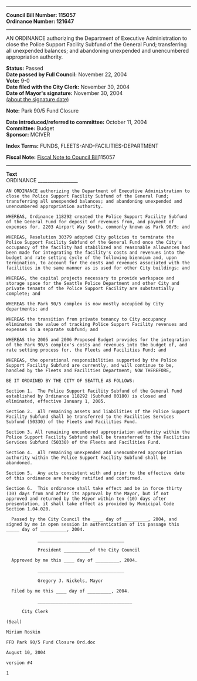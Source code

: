 * * * * *  
  
**Council Bill Number: [](#h0)[](#h2)115057**   
**Ordinance Number: 121647**  
  
* * * * *  
  
AN ORDINANCE authorizing the Department of Executive Administration to close the Police Support Facility Subfund of the General Fund; transferring all unexpended balances; and abandoning unexpended and unencumbered appropriation authority.  
  
**Status:** Passed   
**Date passed by Full Council:** November 22, 2004   
**Vote:** 9-0   
**Date filed with the City Clerk:** November 30, 2004   
**Date of Mayor's signature:** November 30, 2004   
[(about the signature date)](/~public/approvaldate.htm)   
  
**Note:** Park 90/5 Fund Closure  
  
  
**Date introduced/referred to committee:** October 11, 2004   
**Committee:** Budget   
**Sponsor:** MCIVER   
  
**Index Terms:** FUNDS, FLEETS-AND-FACILITIES-DEPARTMENT  
  
**Fiscal Note:** [Fiscal Note to Council Bill](http://clerk.seattle.gov/~public/fnote/115057.htm)[](#h1)[](#h3)115057  
  
* * * * *  
  
**Text**  
    ORDINANCE _________________  
  
    AN ORDINANCE authorizing the Department of Executive Administration to  
    close the Police Support Facility Subfund of the General Fund;  
    transferring all unexpended balances; and abandoning unexpended and  
    unencumbered appropriation authority.  
  
    WHEREAS, Ordinance 118292 created the Police Support Facility Subfund  
    of the General Fund for deposit of revenues from, and payment of  
    expenses for, 2203 Airport Way South, commonly known as Park 90/5; and  
  
    WHEREAS, Resolution 30379 adopted City policies to terminate the  
    Police Support Facility Subfund of the General Fund once the City's  
    occupancy of the facility had stabilized and reasonable allowances had  
    been made for integrating the facility's costs and revenues into the  
    budget and rate setting cycle of the following biennium and, upon  
    termination, to account for the costs and revenues associated with the  
    facilities in the same manner as is used for other City buildings; and  
  
    WHEREAS, the capital projects necessary to provide workspace and  
    storage space for the Seattle Police Department and other City and  
    private tenants of the Police Support Facility are substantially  
    complete; and  
  
    WHEREAS the Park 90/5 complex is now mostly occupied by City  
    departments; and  
  
    WHEREAS the transition from private tenancy to City occupancy  
    eliminates the value of tracking Police Support Facility revenues and  
    expenses in a separate subfund; and  
  
    WHEREAS the 2005 and 2006 Proposed Budget provides for the integration  
    of the Park 90/5 complex's costs and revenues into the budget of, and  
    rate setting process for, the Fleets and Facilities Fund; and  
  
    WHEREAS, the operational responsibilities supported by the Police  
    Support Facility Subfund are currently, and will continue to be,  
    handled by the Fleets and Facilities Department; NOW THEREFORE,  
  
    BE IT ORDAINED BY THE CITY OF SEATTLE AS FOLLOWS:  
  
    Section 1.  The Police Support Facility Subfund of the General Fund  
    established by Ordinance 118292 (Subfund 00180) is closed and  
    eliminated, effective January 1, 2005.  
  
    Section 2.  All remaining assets and liabilities of the Police Support  
    Facility Subfund shall be transferred to the Facilities Services  
    Subfund (50330) of the Fleets and Facilities Fund.  
  
    Section 3. All remaining encumbered appropriation authority within the  
    Police Support Facility Subfund shall be transferred to the Facilities  
    Services Subfund (50330) of the Fleets and Facilities Fund.  
  
    Section 4.  All remaining unexpended and unencumbered appropriation  
    authority within the Police Support Facility Subfund shall be  
    abandoned.  
  
    Section 5.  Any acts consistent with and prior to the effective date  
    of this ordinance are hereby ratified and confirmed.  
  
    Section 6.  This ordinance shall take effect and be in force thirty  
    (30) days from and after its approval by the Mayor, but if not  
    approved and returned by the Mayor within ten (10) days after  
    presentation, it shall take effect as provided by Municipal Code  
    Section 1.04.020.  
  
      Passed by the City Council the ____ day of _________, 2004, and  
    signed by me in open session in authentication of its passage this  
    _____ day of __________, 2004.  
  
                _________________________________  
  
                President __________of the City Council  
  
      Approved by me this ____ day of _________, 2004.  
  
                _________________________________  
  
                Gregory J. Nickels, Mayor  
  
      Filed by me this ____ day of _________, 2004.  
  
                ____________________________________  
  
          City Clerk  
  
    (Seal)  
  
    Miriam Roskin  
  
    FFD Park 90/5 Fund Closure Ord.doc  
  
    August 10, 2004  
  
    version #4  
  
    1  
